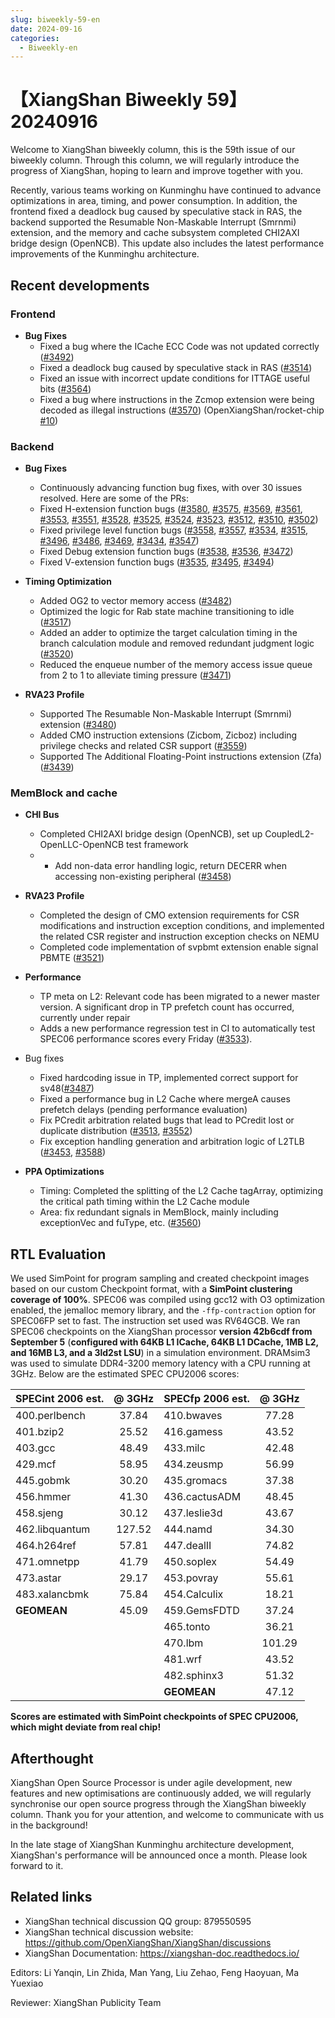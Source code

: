 ```yaml
---
slug: biweekly-59-en
date: 2024-09-16
categories:
  - Biweekly-en
---
```


# 【XiangShan Biweekly 59】20240916

Welcome to XiangShan biweekly column, this is the 59th issue of our biweekly column. Through this column, we will regularly introduce the progress of XiangShan, hoping to learn and improve together with you.

Recently, various teams working on Kunminghu have continued to advance optimizations in area, timing, and power consumption. In addition, the frontend fixed a deadlock bug caused by speculative stack in RAS, the backend supported the Resumable Non-Maskable Interrupt (Smrnmi) extension, and the memory and cache subsystem completed CHI2AXI bridge design (OpenNCB). This update also includes the latest performance improvements of the Kunminghu architecture.

<!-- more -->
## Recent developments

### Frontend

- **Bug Fixes**
    - Fixed a bug where the ICache ECC Code was not updated correctly ([#3492](https://github.com/OpenXiangShan/XiangShan/pull/3492))
    - Fixed a deadlock bug caused by speculative stack in RAS ([#3514](https://github.com/OpenXiangShan/XiangShan/pull/3514))
    - Fixed an issue with incorrect update conditions for ITTAGE useful bits ([#3564](https://github.com/OpenXiangShan/XiangShan/pull/3564))
    - Fixed a bug where instructions in the Zcmop extension were being decoded as illegal instructions ([#3570](https://github.com/OpenXiangShan/XiangShan/pull/3570)) (OpenXiangShan/rocket-chip [#10](https://github.com/OpenXiangShan/rocket-chip/pull/10))

### Backend

- **Bug Fixes**
    - Continuously advancing function bug fixes, with over 30 issues resolved. Here are some of the PRs:
    - Fixed H-extension function bugs ([#3580](https://github.com/OpenXiangShan/XiangShan/pull/3580), [#3575](https://github.com/OpenXiangShan/XiangShan/pull/3575), [#3569](https://github.com/OpenXiangShan/XiangShan/pull/3569), [#3561](https://github.com/OpenXiangShan/XiangShan/pull/3561), [#3553](https://github.com/OpenXiangShan/XiangShan/pull/3553), [#3551](https://github.com/OpenXiangShan/XiangShan/pull/3551), [#3528](https://github.com/OpenXiangShan/XiangShan/pull/3528), [#3525](https://github.com/OpenXiangShan/XiangShan/pull/3525), [#3524](https://github.com/OpenXiangShan/XiangShan/pull/3524), [#3523](https://github.com/OpenXiangShan/XiangShan/pull/3523), [#3512](https://github.com/OpenXiangShan/XiangShan/pull/3512), [#3510](https://github.com/OpenXiangShan/XiangShan/pull/3510), [#3502](https://github.com/OpenXiangShan/XiangShan/pull/3502))
    - Fixed privilege level function bugs ([#3558](https://github.com/OpenXiangShan/XiangShan/pull/3558), [#3557](https://github.com/OpenXiangShan/XiangShan/pull/3557), [#3534](https://github.com/OpenXiangShan/XiangShan/pull/3534), [#3515](https://github.com/OpenXiangShan/XiangShan/pull/3515), [#3496](https://github.com/OpenXiangShan/XiangShan/pull/3496), [#3486](https://github.com/OpenXiangShan/XiangShan/pull/3486), [#3469](https://github.com/OpenXiangShan/XiangShan/pull/3469), [#3434](https://github.com/OpenXiangShan/XiangShan/pull/3434), [#3547](https://github.com/OpenXiangShan/XiangShan/pull/3547))
    - Fixed Debug extension function bugs ([#3538](https://github.com/OpenXiangShan/XiangShan/pull/3538), [#3536](https://github.com/OpenXiangShan/XiangShan/pull/3536), [#3472](https://github.com/OpenXiangShan/XiangShan/pull/3472))
    - Fixed V-extension function bugs ([#3535](https://github.com/OpenXiangShan/XiangShan/pull/3535), [#3495](https://github.com/OpenXiangShan/XiangShan/pull/3495), [#3494](https://github.com/OpenXiangShan/XiangShan/pull/3494))

- **Timing Optimization**
    - Added OG2 to vector memory access ([#3482](https://github.com/OpenXiangShan/XiangShan/pull/3482))
    - Optimized the logic for Rab state machine transitioning to idle ([#3517](https://github.com/OpenXiangShan/XiangShan/pull/3517))
    - Added an adder to optimize the target calculation timing in the branch calculation module and removed redundant judgment logic ([#3520](https://github.com/OpenXiangShan/XiangShan/pull/3520))
    - Reduced the enqueue number of the memory access issue queue from 2 to 1 to alleviate timing pressure ([#3471](https://github.com/OpenXiangShan/XiangShan/pull/3471))

- **RVA23 Profile**
    - Supported The Resumable Non-Maskable Interrupt (Smrnmi) extension ([#3480](https://github.com/OpenXiangShan/XiangShan/pull/3480))
    - Added CMO instruction extensions (Zicbom, Zicboz) including privilege checks and related CSR support ([#3559](https://github.com/OpenXiangShan/XiangShan/pull/3559))
    - Supported The Additional Floating-Point instructions extension (Zfa) ([#3439](https://github.com/OpenXiangShan/XiangShan/pull/3439))

### MemBlock and cache


- **CHI Bus**
    - Completed CHI2AXI bridge design (OpenNCB), set up CoupledL2-OpenLLC-OpenNCB test framework
    - - Add non-data error handling logic, return DECERR when accessing non-existing peripheral ([#3458](https://github.com/OpenXiangShan/XiangShan/pull/3458))

- **RVA23 Profile**
    - Completed the design of CMO extension requirements for CSR modifications and instruction exception conditions, and implemented the related CSR register and instruction exception checks on NEMU
    - Completed code implementation of svpbmt extension enable signal PBMTE ([#3521](https://github.com/OpenXiangShan/XiangShan/pull/3521))

- **Performance**
    - TP meta on L2: Relevant code has been migrated to a newer master version. A significant drop in TP prefetch count has occurred, currently under repair
    - Adds a new performance regression test in CI to automatically test SPEC06 performance scores every Friday ([#3533](https://github.com/OpenXiangShan/XiangShan/pull/3533)).

- Bug fixes
    - Fixed hardcoding issue in TP, implemented correct support for sv48([#3487](https://github.com/OpenXiangShan/XiangShan/commit/e1d5ffc2d93873b72146e78c8f6a904926de8590))
    - Fixed a performance bug in L2 Cache where mergeA causes prefetch delays (pending performance evaluation)
    - Fix PCredit arbitration related bugs that lead to PCredit lost or duplicate distribution ([#3513](https://github.com/OpenXiangShan/XiangShan/pull/3513), [#3552](https://github.com/OpenXiangShan/XiangShan/pull/3552))
    - Fix exception handling generation and arbitration logic of L2TLB ([#3453](https://github.com/OpenXiangShan/XiangShan/pull/3453), [#3588](https://github.com/OpenXiangShan/XiangShan/pull/3588))

- **PPA Optimizations**
    - Timing: Completed the splitting of the L2 Cache tagArray, optimizing the critical path timing within the L2 Cache module
    - Area: fix redundant signals in MemBlock, mainly including exceptionVec and fuType, etc. ([#3560](https://github.com/OpenXiangShan/XiangShan/pull/3560))

## RTL Evaluation

We used SimPoint for program sampling and created checkpoint images based on our custom Checkpoint format, with a **SimPoint clustering coverage of 100%**. SPEC06 was compiled using gcc12 with O3 optimization enabled, the jemalloc memory library, and the `-ffp-contraction` option for SPEC06FP set to fast. The instruction set used was RV64GCB. We ran SPEC06 checkpoints on the XiangShan processor **version 42b6cdf from September 5** (**configured with 64KB L1 ICache, 64KB L1 DCache, 1MB L2, and 16MB L3, and a 3ld2st LSU**) in a simulation environment. DRAMsim3 was used to simulate DDR4-3200 memory latency with a CPU running at 3GHz. Below are the estimated SPEC CPU2006 scores:

| SPECint 2006 est. | @ 3GHz | SPECfp 2006 est.  | @ 3GHz |
| :---------------- | :----: | :---------------- | :----: |
| 400.perlbench     | 37.84  | 410.bwaves        | 77.28  |
| 401.bzip2         | 25.52  | 416.gamess        | 43.52  |
| 403.gcc           | 48.49  | 433.milc          | 42.48  |
| 429.mcf           | 58.95  | 434.zeusmp        | 56.99  |
| 445.gobmk         | 30.20  | 435.gromacs       | 37.38  |
| 456.hmmer         | 41.30  | 436.cactusADM     | 48.45  |
| 458.sjeng         | 30.12  | 437.leslie3d      | 43.67  |
| 462.libquantum    | 127.52 | 444.namd          | 34.30  |
| 464.h264ref       | 57.81  | 447.dealII        | 74.82  |
| 471.omnetpp       | 41.79  | 450.soplex        | 54.49  |
| 473.astar         | 29.17  | 453.povray        | 55.61  |
| 483.xalancbmk     | 75.84  | 454.Calculix      | 18.21  |
| **GEOMEAN**       | 45.09  | 459.GemsFDTD      | 37.24  |
|                   |        | 465.tonto         | 36.21  |
|                   |        | 470.lbm           | 101.29 |
|                   |        | 481.wrf           | 43.52  |
|                   |        | 482.sphinx3       | 51.32  |
|                   |        | **GEOMEAN**       | 47.12  |

**Scores are estimated with SimPoint checkpoints of SPEC CPU2006, which might deviate from real chip!**

## Afterthought

XiangShan Open Source Processor is under agile development, new features and new optimisations are continuously added, we will regularly synchronise our open source progress through the XiangShan biweekly column. Thank you for your attention, and welcome to communicate with us in the background!

In the late stage of XiangShan Kunminghu architecture development, XiangShan's performance will be announced once a month. Please look forward to it.

## Related links

* XiangShan technical discussion QQ group: 879550595
* XiangShan technical discussion website: https://github.com/OpenXiangShan/XiangShan/discussions
* XiangShan Documentation: https://xiangshan-doc.readthedocs.io/

Editors: Li Yanqin, Lin Zhida, Man Yang, Liu Zehao, Feng Haoyuan, Ma Yuexiao

Reviewer: XiangShan Publicity Team
